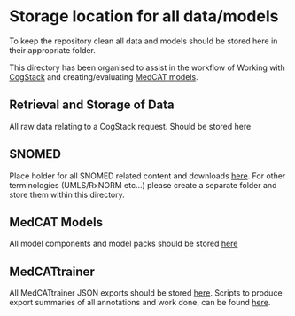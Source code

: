 # Storage location for all data/models

To keep the repository clean all data and models should be stored here in their appropriate folder.

This directory has been organised to assist in the workflow of Working with [CogStack](https://github.com/CogStack/CogStack-NiFi)
 and creating/evaluating [MedCAT models](https://github.com/CogStack/MedCAT).

## Retrieval and Storage of Data
All raw data relating to a CogStack request. Should be stored here


## SNOMED

Place holder for all SNOMED related content and downloads [here](/data/snomed).
For other terminologies (UMLS/RxNORM etc...) please create a separate folder and store them within this directory.

## MedCAT Models

All model components and model packs should be stored [here](/data/medcat_models)


## MedCATtrainer 

All MedCATtrainer JSON exports should be stored [here](data/medcattrainer_export).
Scripts to produce export summaries of all annotations and work done, can be found [here](TODO: ).





